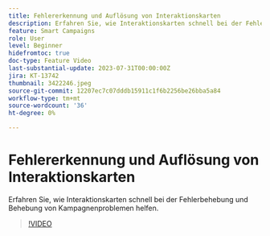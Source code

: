 ```yaml
---
title: Fehlererkennung und Auflösung von Interaktionskarten
description: Erfahren Sie, wie Interaktionskarten schnell bei der Fehlerbehebung und Behebung von Kampagnenproblemen helfen.
feature: Smart Campaigns
role: User
level: Beginner
hidefromtoc: true
doc-type: Feature Video
last-substantial-update: 2023-07-31T00:00:00Z
jira: KT-13742
thumbnail: 3422246.jpeg
source-git-commit: 12207ec7c07dddb15911c1f6b2256be26bba5a84
workflow-type: tm+mt
source-wordcount: '36'
ht-degree: 0%

---
```



# Fehlererkennung und Auflösung von Interaktionskarten

Erfahren Sie, wie Interaktionskarten schnell bei der Fehlerbehebung und Behebung von Kampagnenproblemen helfen.

>[!VIDEO](https://video.tv.adobe.com/v/3422246/?learn=on)
